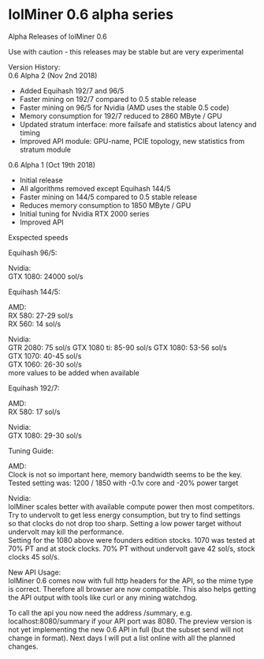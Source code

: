 # lolMiner 0.6 alpha series

Alpha Releases of lolMiner 0.6

Use with caution - this releases may be stable but are very experimental


Version History:  
0.6 Alpha 2 (Nov 2nd 2018)  
- Added Equihash 192/7 and 96/5
- Faster mining on 192/7 compared to 0.5 stable release
- Faster mining on 96/5 for Nvidia (AMD uses the stable 0.5 code)
- Memory consumption  for 192/7 reduced to 2860 MByte / GPU
- Updated stratum interface: more failsafe and statistics about latency and timing
- Improved API module: GPU-name, PCIE topology, new statistics from stratum module




0.6 Alpha 1 (Oct 19th 2018)  
- Initial release
- All algorithms removed except Equihash 144/5
- Faster mining on 144/5 compared to 0.5 stable release
- Reduces memory consumption to 1850 MByte / GPU
- Initial tuning for Nvidia RTX 2000 series 
- Improved API


Exspected speeds 

Equihash 96/5:

Nvidia:  
GTX 1080: 24000 sol/s 

Equihash 144/5:  

AMD:  
RX 580: 27-29 sol/s  
RX 560: 14 sol/s

Nvidia:  
GTR 2080: 75 sol/s
GTX 1080 ti: 85-90 sol/s
GTX 1080: 53-56 sol/s  
GTX 1070: 40-45 sol/s  
GTX 1060: 26-30 sol/s  
more values to be added when available  

Equihash 192/7:

AMD:  
RX 580: 17 sol/s  

Nvidia:  
GTX 1080: 29-30 sol/s 

Tuning Guide:  
  
AMD:  
Clock is not so important here, memory bandwidth seems to be the key.  
Tested setting was: 1200 / 1850 with -0.1v core and -20% power target  
  
Nvidia:  
lolMiner scales better with available compute power then most competitors.  
Try to undervolt to get less energy consumption, but try to find settings   
so that clocks do not drop too sharp. Setting a low power target without   
undervolt may kill the performance.   
Setting for the 1080 above were founders edition stocks. 1070 was tested at  
70% PT and at stock clocks. 70% PT without undervolt gave 42 sol/s, stock   
clocks 45 sol/s.

New API Usage:  
lolMiner 0.6 comes now with full http headers for the API, so the mime type   
is correct. Therefore all browser are now compatible. 
This also helps getting the API output with tools like curl or any mining watchdog.

To call the api you now need the address /summary, e.g. localhost:8080/summary 
if your API port was 8080. The preview version is not yet implementing the new 
0.6 API in full (but the subset send will not change in format). 
Next days I will put a list online with all the planned changes.
